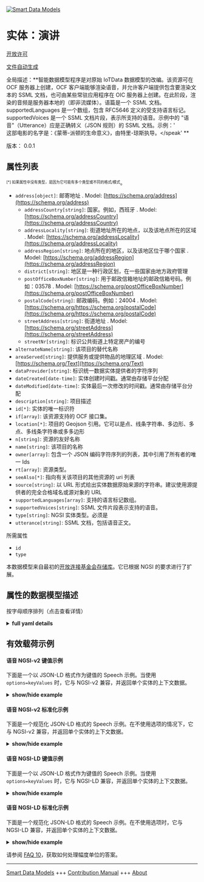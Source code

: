 <!-- 10-Header -->    
[![Smart Data Models](https://smartdatamodels.org/wp-content/uploads/2022/01/SmartDataModels_logo.png "Logo")](https://smartdatamodels.org)    
实体：演讲    
=====<!-- /10-Header -->    
<!-- 15-License -->    
[开放许可](https://github.com/smart-data-models//dataModel.OCF/blob/master/Speech/LICENSE.md)    
[文件自动生成](https://docs.google.com/presentation/d/e/2PACX-1vTs-Ng5dIAwkg91oTTUdt8ua7woBXhPnwavZ0FxgR8BsAI_Ek3C5q97Nd94HS8KhP-r_quD4H0fgyt3/pub?start=false&loop=false&delayms=3000#slide=id.gb715ace035_0_60)    
<!-- /15-License -->    
<!-- 20-Description -->    
全局描述：**智能数据模型程序是对原始 IoTData 数据模型的改编。该资源可在 OCF 服务器上创建，OCF 客户端能够渲染语音，并允许客户端提供包含要渲染文本的 SSML 文档，也可由某些常驻应用程序在 OIC 服务器上创建。在此阶段，渲染的音频是服务器本地的（即非流媒体）。语篇是一个 SSML 文档。supportedLanguages 是一个数组，包含 RFC5646 定义的受支持语言标记。supportedVoices 是一个 SSML 文档片段，表示所支持的语音。示例中的 "语音"（Utterance）应是正确转义（JSON 规则）的 SSML 文档。示例：'<?xml version='1.0' encoding='ISO-8859-1'?> <speak version='1.1' xmlns='http://www.w3.org/2001/10/synthesis' xmlns:xsi='http://www.w3.org/2001/XMLSchema-instance' xsi:schemaLocation='http://www.w3.org/2001/10/synthesis http://www.w3.org/TR/speech-synthesis11/synthesis.xsd' xml:lang='en-US'>    
这部电影的名字是：《蒙蒂-派顿的生命意义》，由特里-琼斯执导。</speak' **    
版本： 0.0.1    
<!-- /20-Description -->    
<!-- 30-PropertiesList -->    
## 属性列表    
<sup><sub>[*] 如果属性中没有类型，是因为它可能有多个类型或不同的格式/模式</sub></sup>。    
- `address[object]`: 邮寄地址  . Model: [https://schema.org/address](https://schema.org/address)	- `addressCountry[string]`: 国家。例如，西班牙  . Model: [https://schema.org/addressCountry](https://schema.org/addressCountry)    
	- `addressLocality[string]`: 街道地址所在的地点，以及该地点所在的区域  . Model: [https://schema.org/addressLocality](https://schema.org/addressLocality)    
	- `addressRegion[string]`: 地点所在的地区，以及该地区位于哪个国家  . Model: [https://schema.org/addressRegion](https://schema.org/addressRegion)    
	- `district[string]`: 地区是一种行政区划，在一些国家由地方政府管理      
	- `postOfficeBoxNumber[string]`: 用于邮政信箱地址的邮政信箱号码。例如：03578  . Model: [https://schema.org/postOfficeBoxNumber](https://schema.org/postOfficeBoxNumber)    
	- `postalCode[string]`: 邮政编码。例如：24004  . Model: [https://schema.org/https://schema.org/postalCode](https://schema.org/https://schema.org/postalCode)    
	- `streetAddress[string]`: 街道地址  . Model: [https://schema.org/streetAddress](https://schema.org/streetAddress)    
	- `streetNr[string]`: 标识公共街道上特定房产的编号      
- `alternateName[string]`: 该项目的替代名称  - `areaServed[string]`: 提供服务或提供物品的地理区域  . Model: [https://schema.org/Text](https://schema.org/Text)- `dataProvider[string]`: 标识统一数据实体提供者的字符序列  - `dateCreated[date-time]`: 实体创建时间戳。通常由存储平台分配  - `dateModified[date-time]`: 实体最后一次修改的时间戳。通常由存储平台分配  - `description[string]`: 项目描述  - `id[*]`: 实体的唯一标识符  - `if[array]`: 该资源支持的 OCF 接口集。  - `location[*]`: 项目的 Geojson 引用。它可以是点、线条字符串、多边形、多点、多线条字符串或多多边形  - `n[string]`: 资源的友好名称  - `name[string]`: 该项目的名称  - `owner[array]`: 包含一个 JSON 编码字符序列的列表，其中引用了所有者的唯一 Ids  - `rt[array]`: 资源类型。  - `seeAlso[*]`: 指向有关该项目的其他资源的 uri 列表  - `source[string]`: 以 URL 形式给出实体数据原始来源的字符串。建议使用源提供者的完全合格域名或源对象的 URL  - `supportedLanguages[array]`: 支持的语言标记数组。  - `supportedVoices[string]`: SSML 文件片段表示支持的语音。  - `type[string]`: NGSI 实体类型。必须是  - `utterance[string]`: SSML 文档，包括语音正文。  <!-- /30-PropertiesList -->    
<!-- 35-RequiredProperties -->    
所需属性    
- `id`  - `type`  <!-- /35-RequiredProperties -->    
<!-- 40-RequiredProperties -->    
本数据模型来自最初的[开放连接基金会存储库](https://github.com/openconnectivityfoundation/IoTDataModels)。它已根据 NGSI 的要求进行了扩展。    
<!-- /40-RequiredProperties -->    
<!-- 50-DataModelHeader -->    
## 属性的数据模型描述    
按字母顺序排列（点击查看详情）    
<!-- /50-DataModelHeader -->    
<!-- 60-ModelYaml -->    
<details><summary><strong>full yaml details</strong></summary>      
```yaml    
Speech:      
  description: 'Smart Data Models Program adaptation of the original IoTData data Models. This Resource may be created on the OCF Server that is capable of rendering speech by an OCF Client and allows the client to provide an SSML document with text to render  or may be created on the OIC Server by some resident application. The audio rendered is at this stage local to the Server (i.e. not streamed). The utterance is an SSML document. The supportedLanguages is an array of the RFC5646 defined language tags that are supported. The supportedVoices is an SSML document fragment indicating the voices that are supported. Utterance in the example shall be a properly escaped (JSON rules) SSML document. An example:   ''<?xml version=''1.0'' encoding=''ISO-8859-1''?>    <speak version=''1.1'' xmlns=''http://www.w3.org/2001/10/synthesis''    	xmlns:xsi=''http://www.w3.org/2001/XMLSchema-instance''    	xsi:schemaLocation=''http://www.w3.org/2001/10/synthesis    	http://www.w3.org/TR/speech-synthesis11/synthesis.xsd''    	xml:lang=''en-US''>        	The title of the movie is:    	''Monty Pythons The Meaning of Life''    	which is directed by Terry Jones.    </speak'' '      
  properties:      
    address:      
      description: The mailing address      
      properties:      
        addressCountry:      
          description: 'The country. For example, Spain'      
          type: string      
          x-ngsi:      
            model: https://schema.org/addressCountry      
            type: Property      
        addressLocality:      
          description: 'The locality in which the street address is, and which is in the region'      
          type: string      
          x-ngsi:      
            model: https://schema.org/addressLocality      
            type: Property      
        addressRegion:      
          description: 'The region in which the locality is, and which is in the country'      
          type: string      
          x-ngsi:      
            model: https://schema.org/addressRegion      
            type: Property      
        district:      
          description: 'A district is a type of administrative division that, in some countries, is managed by the local government'      
          type: string      
          x-ngsi:      
            type: Property      
        postOfficeBoxNumber:      
          description: 'The post office box number for PO box addresses. For example, 03578'      
          type: string      
          x-ngsi:      
            model: https://schema.org/postOfficeBoxNumber      
            type: Property      
        postalCode:      
          description: 'The postal code. For example, 24004'      
          type: string      
          x-ngsi:      
            model: https://schema.org/https://schema.org/postalCode      
            type: Property      
        streetAddress:      
          description: The street address      
          type: string      
          x-ngsi:      
            model: https://schema.org/streetAddress      
            type: Property      
        streetNr:      
          description: Number identifying a specific property on a public street      
          type: string      
          x-ngsi:      
            type: Property      
      type: object      
      x-ngsi:      
        model: https://schema.org/address      
        type: Property      
    alternateName:      
      description: An alternative name for this item      
      type: string      
      x-ngsi:      
        type: Property      
    areaServed:      
      description: The geographic area where a service or offered item is provided      
      type: string      
      x-ngsi:      
        model: https://schema.org/Text      
        type: Property      
    dataProvider:      
      description: A sequence of characters identifying the provider of the harmonised data entity      
      type: string      
      x-ngsi:      
        type: Property      
    dateCreated:      
      description: Entity creation timestamp. This will usually be allocated by the storage platform      
      format: date-time      
      type: string      
      x-ngsi:      
        type: Property      
    dateModified:      
      description: Timestamp of the last modification of the entity. This will usually be allocated by the storage platform      
      format: date-time      
      type: string      
      x-ngsi:      
        type: Property      
    description:      
      description: A description of this item      
      type: string      
      x-ngsi:      
        type: Property      
    id:      
      anyOf:      
        - description: Identifier format of any NGSI entity      
          maxLength: 256      
          minLength: 1      
          pattern: ^[\w\-\.\{\}\$\+\*\[\]`|~^@!,:\\]+$      
          type: string      
          x-ngsi:      
            type: Property      
        - description: Identifier format of any NGSI entity      
          format: uri      
          type: string      
          x-ngsi:      
            type: Property      
      description: Unique identifier of the entity      
      x-ngsi:      
        type: Property      
    if:      
      description: The OCF Interface set supported by this Resource.      
      items:      
        enum:      
          - oic.if.a      
          - oic.if.baseline      
        type: string      
      minItems: 2      
      readOnly: true      
      type: array      
      uniqueItems: true      
      x-ngsi:      
        type: Property      
    location:      
      description: 'Geojson reference to the item. It can be Point, LineString, Polygon, MultiPoint, MultiLineString or MultiPolygon'      
      oneOf:      
        - description: Geojson reference to the item. Point      
          properties:      
            bbox:      
              items:      
                type: number      
              minItems: 4      
              type: array      
            coordinates:      
              items:      
                type: number      
              minItems: 2      
              type: array      
            type:      
              enum:      
                - Point      
              type: string      
          required:      
            - type      
            - coordinates      
          title: GeoJSON Point      
          type: object      
          x-ngsi:      
            type: GeoProperty      
        - description: Geojson reference to the item. LineString      
          properties:      
            bbox:      
              items:      
                type: number      
              minItems: 4      
              type: array      
            coordinates:      
              items:      
                items:      
                  type: number      
                minItems: 2      
                type: array      
              minItems: 2      
              type: array      
            type:      
              enum:      
                - LineString      
              type: string      
          required:      
            - type      
            - coordinates      
          title: GeoJSON LineString      
          type: object      
          x-ngsi:      
            type: GeoProperty      
        - description: Geojson reference to the item. Polygon      
          properties:      
            bbox:      
              items:      
                type: number      
              minItems: 4      
              type: array      
            coordinates:      
              items:      
                items:      
                  items:      
                    type: number      
                  minItems: 2      
                  type: array      
                minItems: 4      
                type: array      
              type: array      
            type:      
              enum:      
                - Polygon      
              type: string      
          required:      
            - type      
            - coordinates      
          title: GeoJSON Polygon      
          type: object      
          x-ngsi:      
            type: GeoProperty      
        - description: Geojson reference to the item. MultiPoint      
          properties:      
            bbox:      
              items:      
                type: number      
              minItems: 4      
              type: array      
            coordinates:      
              items:      
                items:      
                  type: number      
                minItems: 2      
                type: array      
              type: array      
            type:      
              enum:      
                - MultiPoint      
              type: string      
          required:      
            - type      
            - coordinates      
          title: GeoJSON MultiPoint      
          type: object      
          x-ngsi:      
            type: GeoProperty      
        - description: Geojson reference to the item. MultiLineString      
          properties:      
            bbox:      
              items:      
                type: number      
              minItems: 4      
              type: array      
            coordinates:      
              items:      
                items:      
                  items:      
                    type: number      
                  minItems: 2      
                  type: array      
                minItems: 2      
                type: array      
              type: array      
            type:      
              enum:      
                - MultiLineString      
              type: string      
          required:      
            - type      
            - coordinates      
          title: GeoJSON MultiLineString      
          type: object      
          x-ngsi:      
            type: GeoProperty      
        - description: Geojson reference to the item. MultiLineString      
          properties:      
            bbox:      
              items:      
                type: number      
              minItems: 4      
              type: array      
            coordinates:      
              items:      
                items:      
                  items:      
                    items:      
                      type: number      
                    minItems: 2      
                    type: array      
                  minItems: 4      
                  type: array      
                type: array      
              type: array      
            type:      
              enum:      
                - MultiPolygon      
              type: string      
          required:      
            - type      
            - coordinates      
          title: GeoJSON MultiPolygon      
          type: object      
          x-ngsi:      
            type: GeoProperty      
      x-ngsi:      
        type: GeoProperty      
    n:      
      description: Friendly name of the Resource      
      maxLength: 64      
      readOnly: true      
      type: string      
      x-ngsi:      
        type: Property      
    name:      
      description: The name of this item      
      type: string      
      x-ngsi:      
        type: Property      
    owner:      
      description: A List containing a JSON encoded sequence of characters referencing the unique Ids of the owner(s)      
      items:      
        anyOf:      
          - description: Identifier format of any NGSI entity      
            maxLength: 256      
            minLength: 1      
            pattern: ^[\w\-\.\{\}\$\+\*\[\]`|~^@!,:\\]+$      
            type: string      
            x-ngsi:      
              type: Property      
          - description: Identifier format of any NGSI entity      
            format: uri      
            type: string      
            x-ngsi:      
              type: Property      
        description: Unique identifier of the entity      
        x-ngsi:      
          type: Property      
      type: array      
      x-ngsi:      
        type: Property      
    rt:      
      description: The Resource Type.      
      items:      
        enum:      
          - oic.r.speech.tts      
        maxLength: 64      
        type: string      
      minItems: 1      
      readOnly: true      
      type: array      
      uniqueItems: true      
      x-ngsi:      
        type: Property      
    seeAlso:      
      description: list of uri pointing to additional resources about the item      
      oneOf:      
        - items:      
            format: uri      
            type: string      
          minItems: 1      
          type: array      
        - format: uri      
          type: string      
      x-ngsi:      
        type: Property      
    source:      
      description: 'A sequence of characters giving the original source of the entity data as a URL. Recommended to be the fully qualified domain name of the source provider, or the URL to the source object'      
      type: string      
      x-ngsi:      
        type: Property      
    supportedLanguages:      
      description: The array of supported language tags.      
      items:      
        type: string      
      readOnly: true      
      type: array      
      x-ngsi:      
        type: Property      
    supportedVoices:      
      description: The SSML document fragment indicating supported voices.      
      maxLength: 1024      
      readOnly: true      
      type: string      
      x-ngsi:      
        type: Property      
    type:      
      description: NGSI entity type. It has to be Speech      
      enum:      
        - Speech      
      type: string      
      x-ngsi:      
        type: Property      
    utterance:      
      description: The SSML document including the speech body.      
      maxLength: 1024      
      type: string      
      x-ngsi:      
        type: Property      
  required:      
    - id      
    - type      
  type: object      
  x-derived-from: https://github.com/OpenInterConnect/IoTDataModels/blob/master/SpeechResURI.swagger.json      
  x-disclaimer: 'Redistribution and use in source and binary forms, with or without modification, are permitted  provided that the license conditions are met. Copyleft (c) 2022 Contributors to Smart Data Models Program'      
  x-license-url: https://github.com/smart-data-models/dataModel.OCF/blob/master/Speech/LICENSE.md      
  x-model-schema: https://smart-data-models.github.io/dataModel.IoTDataModels/Speech/schema.json      
  x-model-tags: OCF      
  x-version: 0.0.1      
```    
</details>      
<!-- /60-ModelYaml -->    
<!-- 70-MiddleNotes -->    
<!-- /70-MiddleNotes -->    
<!-- 80-Examples -->    
## 有效载荷示例    
#### 语音 NGSI-v2 键值示例    
下面是一个以 JSON-LD 格式作为键值的 Speech 示例。当使用 `options=keyValues` 时，它与 NGSI-v2 兼容，并返回单个实体的上下文数据。    
<details><summary><strong>show/hide example</strong></summary>      
```json  
{  
  "id": "urn:ngsi-ld:Speech:id:MTAH:54624975",  
  "dateCreated": "1977-09-18T08:24:30Z",  
  "dateModified": "2017-07-02T18:10:10Z",  
  "source": "Chance week down around nice ",  
  "name": "By doctor phone win each life candidate. Discuss voice computer method instead force million. Everything new relate little door me.",  
  "alternateName": "Measure behavior executive result sense pass study responsibility. Man different everything PM you hundred area.",  
  "description": "Success civil continue poor today thousand worker. Future upon art of power.",  
  "dataProvider": "Quite glass purpose pay.",  
  "owner": [  
    "urn:ngsi-ld:Speech:items:SWGQ:98874752",  
    "urn:ngsi-ld:Speech:items:YHXD:38446135"  
  ],  
  "seeAlso": [  
    "urn:ngsi-ld:Speech:items:MODH:42245430"  
  ],  
  "location": {  
    "type": "Point",  
    "coordinates": [  
      72.636308,  
      21.53756  
    ]  
  },  
  "address": {  
    "streetAddress": "Expect bag short learn. Past",  
    "addressLocality": "Others whole guy you for. Cut ask sit soon.",  
    "addressRegion": "Amount organization hope forget management may material. Pull spring difference dog.",  
    "addressCountry": "M",  
    "postalCode": "Design south liste",  
    "postOfficeBoxNumber": "Floor do course maybe camera. International agree itself we",  
    "streetNr": "Window name especially. South hope go.",  
    "district": "Impact p"  
  },  
  "areaServed": "Health final politics down operation specific speak. Ready may amount likely. Everyone and never job year white. Cover evening t",  
  "rt": [  
    "oic.r.speech.tts"  
  ],  
  "supportedLanguages": [  
    "Employee blood hospital my impact. Small suggest now lawyer.",  
    "Side teach quit"  
  ],  
  "supportedVoices": "Development less court else dark know. Couple less none ago order certainly film. House help hospital east.",  
  "utterance": "Style themselves keep follow exist. Voice produce candidate thought total.",  
  "n": "Century enter difference every consumer whate",  
  "if": [  
    "oic.if.baseline",  
    "oic.if.a"  
  ],  
  "type": "Speech"  
}  
```  
</details>    
#### 语音 NGSI-v2 标准化示例    
下面是一个规范化 JSON-LD 格式的 Speech 示例。在不使用选项的情况下，它与 NGSI-v2 兼容，并返回单个实体的上下文数据。    
<details><summary><strong>show/hide example</strong></summary>      
```json  
{  
  "id": "urn:ngsi-ld:Speech:id:MTAH:54624975",  
  "dateCreated": {  
    "type": "DateTime",  
    "value": "1977-09-18T08:24:30Z"  
  },  
  "dateModified": {  
    "type": "DateTime",  
    "value": "2017-07-02T18:10:10Z"  
  },  
  "source": {  
    "type": "Text",  
    "value": "Chance week down around nice "  
  },  
  "name": {  
    "type": "Text",  
    "value": "By doctor phone win each life candidate. Discuss voice computer method instead force million. Everything new relate little door me."  
  },  
  "alternateName": {  
    "type": "Text",  
    "value": "Measure behavior executive result sense pass study responsibility. Man different everything PM you hundred area."  
  },  
  "description": {  
    "type": "Text",  
    "value": "Success civil continue poor today thousand worker. Future upon art of power."  
  },  
  "dataProvider": {  
    "type": "Text",  
    "value": "Quite glass purpose pay."  
  },  
  "owner": {  
    "type": "StructuredValue",  
    "value": [  
      "urn:ngsi-ld:Speech:items:SWGQ:98874752",  
      "urn:ngsi-ld:Speech:items:YHXD:38446135"  
    ]  
  },  
  "seeAlso": {  
    "type": "StructuredValue",  
    "value": [  
      "urn:ngsi-ld:Speech:items:MODH:42245430"  
    ]  
  },  
  "location": {  
    "type": "geo:json",  
    "value": {  
      "type": "Point",  
      "coordinates": [  
        72.636308,  
        21.53756  
      ]  
    }  
  },  
  "address": {  
    "type": "StructuredValue",  
    "value": {  
      "streetAddress": "Expect bag short learn. Past",  
      "addressLocality": "Others whole guy you for. Cut ask sit soon.",  
      "addressRegion": "Amount organization hope forget management may material. Pull spring difference dog.",  
      "addressCountry": "M",  
      "postalCode": "Design south liste",  
      "postOfficeBoxNumber": "Floor do course maybe camera. International agree itself we",  
      "streetNr": "Window name especially. South hope go.",  
      "district": "Impact p"  
    }  
  },  
  "areaServed": {  
    "type": "Text",  
    "value": "Health final politics down operation specific speak. Ready may amount likely. Everyone and never job year white. Cover evening t"  
  },  
  "rt": {  
    "type": "StructuredValue",  
    "value": [  
      "oic.r.speech.tts"  
    ]  
  },  
  "supportedLanguages": {  
    "type": "StructuredValue",  
    "value": [  
      "Employee blood hospital my impact. Small suggest now lawyer.",  
      "Side teach quit"  
    ]  
  },  
  "supportedVoices": {  
    "type": "Text",  
    "value": "Development less court else dark know. Couple less none ago order certainly film. House help hospital east."  
  },  
  "utterance": {  
    "type": "Text",  
    "value": "Style themselves keep follow exist. Voice produce candidate thought total."  
  },  
  "n": {  
    "type": "Text",  
    "value": "Century enter difference every consumer whate"  
  },  
  "if": {  
    "type": "StructuredValue",  
    "value": [  
      "oic.if.baseline",  
      "oic.if.a"  
    ]  
  },  
  "type": "Speech"  
}  
```  
</details>    
#### 语音 NGSI-LD 键值示例    
下面是一个以 JSON-LD 格式作为键值的 Speech 示例。当使用 `options=keyValues` 时，它与 NGSI-LD 兼容，并返回单个实体的上下文数据。    
<details><summary><strong>show/hide example</strong></summary>      
```json  
{  
  "id": "urn:ngsi-ld:Speech:id:MTAH:54624975",  
  "dateCreated": "1977-09-18T08:24:30Z",  
  "dateModified": "2017-07-02T18:10:10Z",  
  "source": "Chance week down around nice ",  
  "name": "By doctor phone win each life candidate. Discuss voice computer method instead force million. Everything new relate little door me.",  
  "alternateName": "Measure behavior executive result sense pass study responsibility. Man different everything PM you hundred area.",  
  "description": "Success civil continue poor today thousand worker. Future upon art of power.",  
  "dataProvider": "Quite glass purpose pay.",  
  "owner": [  
    "urn:ngsi-ld:Speech:items:SWGQ:98874752",  
    "urn:ngsi-ld:Speech:items:YHXD:38446135"  
  ],  
  "seeAlso": [  
    "urn:ngsi-ld:Speech:items:MODH:42245430"  
  ],  
  "location": {  
    "type": "Point",  
    "coordinates": [  
      72.636308,  
      21.53756  
    ]  
  },  
  "address": {  
    "streetAddress": "Expect bag short learn. Past",  
    "addressLocality": "Others whole guy you for. Cut ask sit soon.",  
    "addressRegion": "Amount organization hope forget management may material. Pull spring difference dog.",  
    "addressCountry": "M",  
    "postalCode": "Design south liste",  
    "postOfficeBoxNumber": "Floor do course maybe camera. International agree itself we",  
    "streetNr": "Window name especially. South hope go.",  
    "district": "Impact p"  
  },  
  "areaServed": "Health final politics down operation specific speak. Ready may amount likely. Everyone and never job year white. Cover evening t",  
  "rt": [  
    "oic.r.speech.tts"  
  ],  
  "supportedLanguages": [  
    "Employee blood hospital my impact. Small suggest now lawyer.",  
    "Side teach quit"  
  ],  
  "supportedVoices": "Development less court else dark know. Couple less none ago order certainly film. House help hospital east.",  
  "utterance": "Style themselves keep follow exist. Voice produce candidate thought total.",  
  "n": "Century enter difference every consumer whate",  
  "if": [  
    "oic.if.baseline",  
    "oic.if.a"  
  ],  
  "type": "Speech",  
  "@context": [  
    "https://smartdatamodels.org/context.jsonld"  
  ]  
}  
```  
</details>    
#### 语音 NGSI-LD 标准化示例    
下面是一个规范化 JSON-LD 格式的 Speech 示例。在不使用选项时，它与 NGSI-LD 兼容，并返回单个实体的上下文数据。    
<details><summary><strong>show/hide example</strong></summary>      
```json  
{  
    "id": "urn:ngsi-ld:Speech:id:MTAH:54624975",  
    "dateCreated": {  
        "type": "Property",  
        "value": {  
            "@type": "DateTime",  
            "@value": "1977-09-18T08:24:30Z"  
        }  
    },  
    "dateModified": {  
        "type": "Property",  
        "value": {  
            "@type": "DateTime",  
            "@value": "2017-07-02T18:10:10Z"  
        }  
    },  
    "source": {  
        "type": "Property",  
        "value": "Chance week down around nice "  
    },  
    "name": {  
        "type": "Property",  
        "value": "By doctor phone win each life candidate. Discuss voice computer method instead force million. Everything new relate little door me."  
    },  
    "alternateName": {  
        "type": "Property",  
        "value": "Measure behavior executive result sense pass study responsibility. Man different everything PM you hundred area."  
    },  
    "description": {  
        "type": "Property",  
        "value": "Success civil continue poor today thousand worker. Future upon art of power."  
    },  
    "dataProvider": {  
        "type": "Property",  
        "value": "Quite glass purpose pay."  
    },  
    "owner": {  
        "type": "Property",  
        "value": [  
            "urn:ngsi-ld:Speech:items:SWGQ:98874752",  
            "urn:ngsi-ld:Speech:items:YHXD:38446135"  
        ]  
    },  
    "seeAlso": {  
        "type": "Property",  
        "value": [  
            "urn:ngsi-ld:Speech:items:MODH:42245430"  
        ]  
    },  
    "location": {  
        "type": "GeoProperty",  
        "value": {  
            "type": "Point",  
            "coordinates": [  
                72.636308,  
                21.53756  
            ]  
        }  
    },  
    "address": {  
        "type": "Property",  
        "value": {  
            "streetAddress": "Expect bag short learn. Past",  
            "addressLocality": "Others whole guy you for. Cut ask sit soon.",  
            "addressRegion": "Amount organization hope forget management may material. Pull spring difference dog.",  
            "addressCountry": "M",  
            "postalCode": "Design south liste",  
            "postOfficeBoxNumber": "Floor do course maybe camera. International agree itself we",  
            "streetNr": "Window name especially. South hope go.",  
            "district": "Impact p"  
        }  
    },  
    "areaServed": {  
        "type": "Property",  
        "value": "Health final politics down operation specific speak. Ready may amount likely. Everyone and never job year white. Cover evening t"  
    },  
    "rt": {  
        "type": "Property",  
        "value": [  
            "oic.r.speech.tts"  
        ]  
    },  
    "supportedLanguages": {  
        "type": "Property",  
        "value": [  
            "Employee blood hospital my impact. Small suggest now lawyer.",  
            "Side teach quit"  
        ]  
    },  
    "supportedVoices": {  
        "type": "Property",  
        "value": "Development less court else dark know. Couple less none ago order certainly film. House help hospital east."  
    },  
    "utterance": {  
        "type": "Property",  
        "value": "Style themselves keep follow exist. Voice produce candidate thought total."  
    },  
    "n": {  
        "type": "Property",  
        "value": "Century enter difference every consumer whate"  
    },  
    "if": {  
        "type": "Property",  
        "value": [  
            "oic.if.baseline",  
            "oic.if.a"  
        ]  
    },  
    "type": "Speech",  
    "@context": [  
        "https://smartdatamodels.org/context.jsonld"  
    ]  
}  
```  
</details><!-- /80-Examples -->    
<!-- 90-FooterNotes -->    
<!-- /90-FooterNotes -->    
<!-- 95-Units -->    
请参阅 [FAQ 10](https://smartdatamodels.org/index.php/faqs/)，获取如何处理幅度单位的答案。    
<!-- /95-Units -->    
<!-- 97-LastFooter -->    
---    
[Smart Data Models](https://smartdatamodels.org) +++ [Contribution Manual](https://bit.ly/contribution_manual) +++ [About](https://bit.ly/Introduction_SDM)<!-- /97-LastFooter -->    
